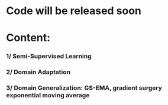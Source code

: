 # Code will be released soon

# Content:
### 1/ Semi-Supervised Learning
### 2/ Domain Adaptation
### 3/ Domain Generalization: GS-EMA, gradient surgery exponential moving average

